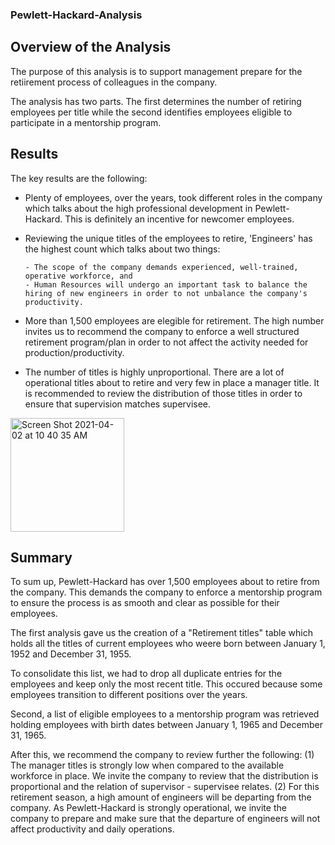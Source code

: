 ### Pewlett-Hackard-Analysis
## Overview of the Analysis
The purpose of this analysis is to support management prepare for the retiirement process of colleagues in the company. 

The analysis has two parts. The first determines the number of retiring employees per title  while the second identifies employees eligible to participate in a mentorship program. 

## Results
The key results are the following:

- Plenty of employees, over the years, took different roles in the company which talks about the high professional development in Pewlett-Hackard. This is definitely an incentive for newcomer employees.
- Reviewing the unique titles of the employees to retire, 'Engineers' has the highest count which talks about two things:

      - The scope of the company demands experienced, well-trained, operative workforce, and
      - Human Resources will undergo an important task to balance the hiring of new engineers in order to not unbalance the company's productivity.
     
- More than 1,500 employees are elegible for retirement. The high number invites us to recommend the company to enforce a well structured retirement program/plan in order to not affect the activity needed for production/productivity.
- The number of titles is highly unproportional. There are a lot of operational titles about to retire and very few in place a manager title. It is recommended to review the distribution of those titles in order to ensure that supervision matches supervisee.

<img width="182" alt="Screen Shot 2021-04-02 at 10 40 35 AM" src="https://user-images.githubusercontent.com/78698456/113425513-f7b74b80-939f-11eb-9665-4b56a72ae2b3.png">
 
## Summary
To sum up, Pewlett-Hackard has over 1,500 employees about to retire from the company. This demands the company to enforce a mentorship program to ensure the process is as smooth and clear as possible for their employees. 

The first analysis gave us the creation of a "Retirement titles" table which holds all the titles of current employees who weere born between January 1, 1952 and December 31, 1955. 

To consolidate this list, we had to drop all duplicate entries for the employees and keep only the most recent title. This occured because some employees transition to different positions over the years.

Second, a list of eligible employees to a mentorship program was retrieved holding employees with birth dates between January 1, 1965 and December 31, 1965.

After this, we recommend the company to review further the following:
(1) The manager titles is strongly low when compared to the available workforce in place. We invite the company to review that the distribution is proportional and the relation of supervisor - supervisee relates.
(2) For this retirement season, a high amount of engineers will be departing from the company. As Pewlett-Hackard is strongly operational, we invite the company to prepare and make sure that the departure of engineers will not affect productivity and daily operations.

